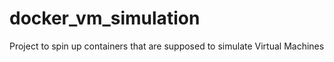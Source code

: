 # docker_vm_simulation
Project to spin up containers that are supposed to simulate Virtual Machines
